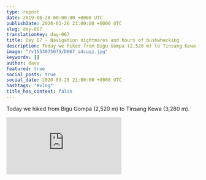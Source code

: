 ```yaml
---
type: report
date: 2019-06-20 00:00:00 +0000 UTC
publishDate: 2020-03-26 21:00:00 +0000 UTC
slug: day-067
translationKey: day-067
title: Day 67 - Navigation nightmares and hours of bushwhacking
description: Today we hiked from Bigu Gompa (2,520 m) to Tinsang Kewa (3,280 m).
image: "/v1553075075/D067_a4cuqz.jpg"
keywords: []
author: dave
featured: true
social_posts: true
social_date: 2020-03-26 21:00:00 +0000 UTC
hashtags: "#vlog"
title_has_context: false
---
```


Today we hiked from Bigu Gompa (2,520 m) to Tinsang Kewa (3,280 m).

<iframe src="https://www.youtube.com/embed/_j412bYPNF8" frameborder="0" allow="accelerometer; autoplay; encrypted-media; gyroscope; picture-in-picture" allowfullscreen></iframe>

